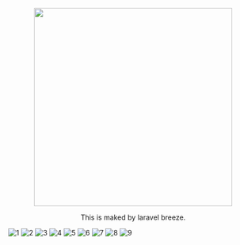 <p align="center"><a href="https://laravel.com" target="_blank"><img src="https://raw.githubusercontent.com/laravel/art/master/logo-lockup/5%20SVG/2%20CMYK/1%20Full%20Color/laravel-logolockup-cmyk-red.svg" width="400"></a></p>

<p align="center">
    This is maked by laravel breeze.
</p>

![1](https://user-images.githubusercontent.com/33644179/177467890-42475c7f-81fe-4b9c-bbc8-64e23b9b8225.png)
![2](https://user-images.githubusercontent.com/33644179/177468042-62b0c22d-a7b1-4cdb-8aac-23a21c2f4dc1.png)
![3](https://user-images.githubusercontent.com/33644179/177468054-816188dc-99ae-427c-829e-c26c0b4e5fcb.png)
![4](https://user-images.githubusercontent.com/33644179/177468057-ce298a1f-2e9a-4f06-9415-de1992d52062.png)
![5](https://user-images.githubusercontent.com/33644179/177468059-8c3d29fd-7cb4-4992-86b4-514cde715a0b.png)
![6](https://user-images.githubusercontent.com/33644179/177468061-955edd5a-08f4-4fba-8ebe-5a60a7f7c9e1.png)
![7](https://user-images.githubusercontent.com/33644179/177468275-a5946804-cf8f-4248-91ca-36c516c5a397.png)
![8](https://user-images.githubusercontent.com/33644179/177468066-859963ae-6056-40bf-b5ab-26d8507c888e.png)
![9](https://user-images.githubusercontent.com/33644179/177468071-1babe390-2d1c-465e-99f0-c05652fee4e8.png)
